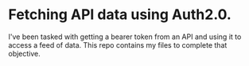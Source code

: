 # Fetching API data using Auth2.0. 

I've been tasked with getting a bearer token from an API and using it to access a feed of data. This repo contains my files to complete that objective.